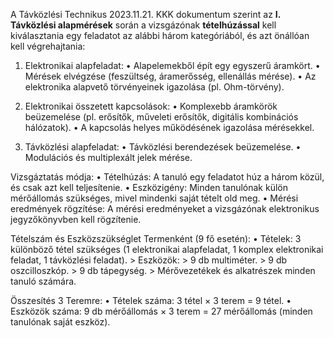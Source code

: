 A Távközlési Technikus 2023.11.21. KKK dokumentum szerint az **I. Távközlési alapmérések** során a vizsgázónak **tételhúzással** kell kiválasztania egy feladatot az alábbi három kategóriából, és azt önállóan kell végrehajtania:

1. Elektronikai alapfeladat:
	•	Alapelemekből épít egy egyszerű áramkört.
	•	Mérések elvégzése (feszültség, áramerősség, ellenállás mérése).
	•	Az elektronika alapvető törvényeinek igazolása (pl. Ohm-törvény).

2. Elektronikai összetett kapcsolások:
	•	Komplexebb áramkörök beüzemelése (pl. erősítők, műveleti erősítők, digitális kombinációs hálózatok).
	•	A kapcsolás helyes működésének igazolása mérésekkel.

3. Távközlési alapfeladat:
	•	Távközlési berendezések beüzemelése.
	•	Modulációs és multiplexált jelek mérése.

Vizsgáztatás módja:
	•	Tételhúzás: A tanuló egy feladatot húz a három közül, és csak azt kell teljesítenie.
	•	Eszközigény: Minden tanulónak külön mérőállomás szükséges, mivel mindenki saját tételt old meg.
	•	Mérési eredmények rögzítése: A mérési eredményeket a vizsgázónak elektronikus jegyzőkönyvben kell rögzítenie.

Tételszám és Eszközszükséglet Termenként (9 fő esetén):
	•	Tételek: 3 különböző tétel szükséges (1 elektronikai alapfeladat, 1 komplex elektronikai feladat, 1 távközlési feladat).
	> Eszközök:
	> 9 db multiméter.
	> 9 db oszcilloszkóp.
	> 9 db tápegység.
	> Mérővezetékek és alkatrészek minden tanuló számára.

Összesítés 3 Teremre:
	•	Tételek száma: 3 tétel × 3 terem = 9 tétel.
	•	Eszközök száma: 9 db mérőállomás × 3 terem = 27 mérőállomás (minden tanulónak saját eszköz).
